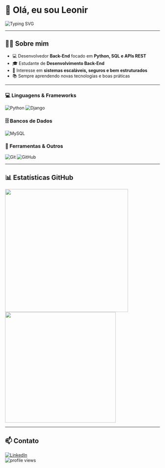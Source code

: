 # 👋 Olá, eu sou Leonir

![Typing SVG](https://readme-typing-svg.herokuapp.com/?color=00C853&size=25&center=true&vCenter=true&width=1000&lines=Back-End+Developer;Apaixonado+por+APIs+e+Banco+de+Dados;Sempre+aprendendo+novas+tecnologias)

---

## 👨‍💻 Sobre mim

- 💻 Desenvolvedor **Back-End** focado em **Python, SQL e APIs REST**
- 🎓 Estudante de **Desenvolvimento Back-End**
- 🚀 Interesse em **sistemas escaláveis, seguros e bem estruturados**
- 📚 Sempre aprendendo novas tecnologias e boas práticas

---

### 💻 Linguagens & Frameworks
![Python](https://img.shields.io/badge/Python-3776AB?style=for-the-badge&logo=python&logoColor=white)
![Django](https://img.shields.io/badge/Django-092E20?style=for-the-badge&logo=django&logoColor=white)

### 🗄️ Bancos de Dados
![MySQL](https://img.shields.io/badge/MySQL-4479A1?style=for-the-badge&logo=mysql&logoColor=white)
<!--![SQLite](https://img.shields.io/badge/SQLite-003B57?style=for-the-badge&logo=sqlite&logoColor=white)
![MongoDB](https://img.shields.io/badge/MongoDB-47A248?style=for-the-badge&logo=mongodb&logoColor=white)
![PostgreSQL](https://img.shields.io/badge/PostgreSQL-336791?style=for-the-badge&logo=postgresql&logoColor=white) -->

### 🔧 Ferramentas & Outros
![Git](https://img.shields.io/badge/Git-F05032?style=for-the-badge&logo=git&logoColor=white)
![GitHub](https://img.shields.io/badge/GitHub-181717?style=for-the-badge&logo=github&logoColor=white)
<!-- ![Docker](https://img.shields.io/badge/Docker-2496ED?style=for-the-badge&logo=docker&logoColor=white)
![Swagger](https://img.shields.io/badge/Swagger-85EA2D?style=for-the-badge&logo=swagger&logoColor=black) -->

---

## 📊 Estatísticas GitHub

<p>
  <img width="400" src="https://github-readme-stats.vercel.app/api?username=DevLeonir&show_icons=true&theme=radical" />
  <img width="360" src="https://github-readme-stats.vercel.app/api/top-langs/?username=DevLeonir&layout=compact&theme=radical" />
</p>

---

## 📫 Contato

[![LinkedIn](https://img.shields.io/badge/LinkedIn-0A66C2?style=for-the-badge&logo=linkedin&logoColor=white)](https://linkedin.com/in/leonir-kochenborger)  
<img src="https://komarev.com/ghpvc/?username=SeuUsuario&style=for-the-badge" alt="profile views" />
